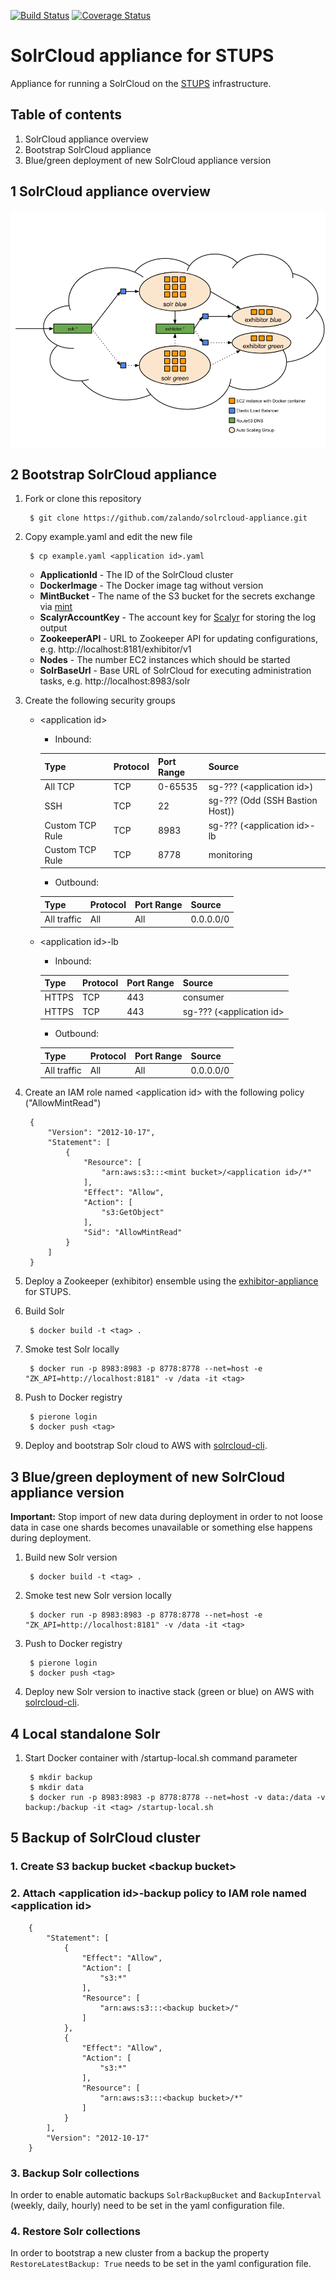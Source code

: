 [![Build Status](https://travis-ci.org/ehartung/solrcloud-appliance.svg?branch=master)](https://travis-ci.org/ehartung/solrcloud-appliance?branch=master)
[![Coverage Status](https://codecov.io/github/ehartung/solrcloud-appliance/coverage.svg?branch=master)](https://codecov.io/github/ehartung/solrcloud-appliance?branch=master)

# SolrCloud appliance for STUPS

Appliance for running a SolrCloud on the [STUPS](https://stups.io/) infrastructure.

## Table of contents
1. SolrCloud appliance overview
2. Bootstrap SolrCloud appliance
3. Blue/green deployment of new SolrCloud appliance version

## 1 SolrCloud appliance overview

![SolrCloud setup](solrcloud-appliance.png)

## 2 Bootstrap SolrCloud appliance

1. Fork or clone this repository

        $ git clone https://github.com/zalando/solrcloud-appliance.git
        
2. Copy example.yaml and edit the new file

        $ cp example.yaml <application id>.yaml

    - **ApplicationId** - The ID of the SolrCloud cluster
    - **DockerImage** - The Docker image tag without version
    - **MintBucket** - The name of the S3 bucket for the secrets exchange via [mint](http://docs.stups.io/en/latest/components/mint.html)   
    - **ScalyrAccountKey** - The account key for [Scalyr](https://www.scalyr.com/) for storing the log output
    - **ZookeeperAPI** - URL to Zookeeper API for updating configurations, e.g. http://localhost:8181/exhibitor/v1
    - **Nodes** - The number EC2 instances which should be started
    - **SolrBaseUrl** - Base URL of SolrCloud for executing administration tasks, e.g. http://localhost:8983/solr 

3. Create the following security groups

    - \<application id\>
        - Inbound:

        | Type            | Protocol | Port Range | Source                          |
        | --------------- | -------- | ---------- | ------------------------------- |
        | All TCP         | TCP      | 0-65535    | sg-??? (\<application id\>)     |
        | SSH             | TCP      | 22         | sg-??? (Odd (SSH Bastion Host)) |
        | Custom TCP Rule | TCP      | 8983       | sg-??? (\<application id\>-lb   |
        | Custom TCP Rule | TCP      | 8778       | monitoring                      |

        - Outbound:

        | Type            | Protocol | Port Range | Source                          |
        | --------------- | -------- | ---------- | ------------------------------- |
        | All traffic     | All      | All        | 0.0.0.0/0                       |

    - \<application id\>-lb
        - Inbound:

        | Type            | Protocol | Port Range | Source                          |
        | --------------- | -------- | ---------- | ------------------------------- |
        | HTTPS           | TCP      | 443        | consumer                        |
        | HTTPS           | TCP      | 443        | sg-??? (\<application id\>      |

        - Outbound:        

        | Type            | Protocol | Port Range | Source                          |
        | --------------- | -------- | ---------- | ------------------------------- |
        | All traffic     | All      | All        | 0.0.0.0/0                       |

4. Create an IAM role named \<application id\> with the following policy ("AllowMintRead")

        {
            "Version": "2012-10-17",
            "Statement": [
                {
                    "Resource": [
                        "arn:aws:s3:::<mint bucket>/<application id>/*"
                    ],
                    "Effect": "Allow",
                    "Action": [
                        "s3:GetObject"
                    ],
                    "Sid": "AllowMintRead"
                }
            ]
        }

5. Deploy a Zookeeper (exhibitor) ensemble using the [exhibitor-appliance](https://github.com/zalando/exhibitor-appliance) for STUPS.

6. Build Solr

        $ docker build -t <tag> .

7. Smoke test Solr locally

        $ docker run -p 8983:8983 -p 8778:8778 --net=host -e "ZK_API=http://localhost:8181" -v /data -it <tag>

8. Push to Docker registry

        $ pierone login
        $ docker push <tag>

9. Deploy and bootstrap Solr cloud to AWS with [solrcloud-cli](https://github.com/zalando/solrcloud-cli).


## 3 Blue/green deployment of new SolrCloud appliance version
**Important:** Stop import of new data during deployment in order to not loose data in case one shards becomes
unavailable or something else happens during deployment.

1. Build new Solr version

        $ docker build -t <tag> .

2. Smoke test new Solr version locally

        $ docker run -p 8983:8983 -p 8778:8778 --net=host -e "ZK_API=http://localhost:8181" -v /data -it <tag>

3. Push to Docker registry

        $ pierone login
        $ docker push <tag>

4. Deploy new Solr version to inactive stack (green or blue) on AWS with [solrcloud-cli](https://github.com/zalando/solrcloud-cli).


## 4 Local standalone Solr

1. Start Docker container with /startup-local.sh command parameter

        $ mkdir backup
        $ mkdir data
        $ docker run -p 8983:8983 -p 8778:8778 --net=host -v data:/data -v backup:/backup -it <tag> /startup-local.sh


## 5 Backup of SolrCloud cluster

### 1. Create S3 backup bucket \<backup bucket\>

### 2. Attach \<application id\>-backup policy to IAM role named \<application id\>

        {
            "Statement": [
                {
                    "Effect": "Allow",
                    "Action": [
                        "s3:*"
                    ],
                    "Resource": [
                        "arn:aws:s3:::<backup bucket>/"
                    ]
                },
                {
                    "Effect": "Allow",
                    "Action": [
                        "s3:*"
                    ],
                    "Resource": [
                        "arn:aws:s3:::<backup bucket>/*"
                    ]
                }
            ],
            "Version": "2012-10-17"
        }


### 3. Backup Solr collections
In order to enable automatic backups `SolrBackupBucket` and `BackupInterval` (weekly, daily, hourly) need to be set in 
the yaml configuration file.

### 4. Restore Solr collections
In order to bootstrap a new cluster from a backup the property `RestoreLatestBackup: True` needs to be set in the 
yaml configuration file. 
